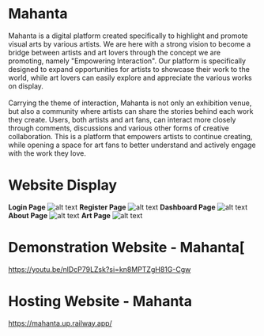 # Mahanta
Mahanta is a digital platform created specifically to highlight and promote visual arts by various artists. We are here with a strong vision to become a bridge between artists and art lovers through the concept we are promoting, namely "Empowering Interaction". Our platform is specifically designed to expand opportunities for artists to showcase their work to the world, while art lovers can easily explore and appreciate the various works on display. <br> <br> Carrying the theme of interaction, Mahanta is not only an exhibition venue, but also a community where artists can share the stories behind each work they create. Users, both artists and art fans, can interact more closely through comments, discussions and various other forms of creative collaboration. This is a platform that empowers artists to continue creating, while opening a space for art fans to better understand and actively engage with the work they love.

# Website Display
**Login Page**
![alt text](https://github.com/Celinahanaa/Mahanta/blob/main/ss/ss%20login.png?raw=true)
**Register Page**
![alt text](https://github.com/Celinahanaa/Mahanta/blob/main/ss/ss%20register.png?raw=true)
**Dashboard Page**
![alt text](https://github.com/Celinahanaa/Mahanta/blob/main/ss/ss%20dashboard.png?raw=true)
**About Page**
![alt text](https://github.com/Celinahanaa/Mahanta/blob/main/ss/ss%20about.png?raw=true)
**Art Page**
![alt text](https://github.com/Celinahanaa/Mahanta/blob/main/ss/ss%20art.png?raw=true)

# Demonstration Website - Mahanta[
https://youtu.be/nlDcP79LZsk?si=kn8MPTZgH81G-Cgw

# Hosting Website - Mahanta
https://mahanta.up.railway.app/
